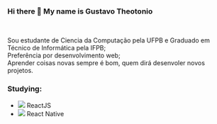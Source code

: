### Hi there 👋 My name is Gustavo Theotonio
</br>

Sou estudante de Ciencia da Computação pela UFPB e Graduado em Técnico de Informática pela IFPB;
</br>
Preferência por desenvolvimento web;
</br>
Aprender coisas novas sempre é bom, quem dirá desenvoler novos projetos.
</br>

### Studying:

- <img src="https://img.icons8.com/office/20/000000/react.png"/> ReactJS
- <img src="https://img.icons8.com/nolan/20/react-native.png"/> React Native
